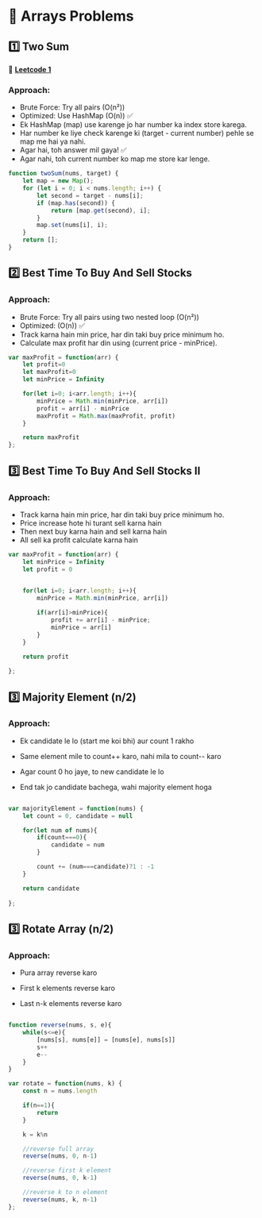 # 📌 Arrays Problems

## 1️⃣ Two Sum  
🔗 **[Leetcode 1](https://leetcode.com/problems/two-sum/)**

### **Approach:**
- Brute Force: Try all pairs (O(n²))
- Optimized: Use HashMap (O(n)) ✅
- Ek HashMap (map) use karenge jo har number ka index store karega.
- Har number ke liye check karenge ki (target - current number) pehle se map me hai ya nahi.
- Agar hai, toh answer mil gaya! ✅
- Agar nahi, toh current number ko map me store kar lenge.  

```js
function twoSum(nums, target) {
    let map = new Map();
    for (let i = 0; i < nums.length; i++) {
        let second = target - nums[i];
        if (map.has(second)) {
            return [map.get(second), i];
        }
        map.set(nums[i], i);
    }
    return [];
}
```


## 2️⃣ Best Time To Buy And Sell Stocks

### **Approach:**
- Brute Force: Try all pairs using two nested loop (O(n²))
- Optimized: (O(n)) ✅
- Track karna hain min price, har din taki buy price minimum ho.
- Calculate max profit har din using (current price - minPrice).

```js
var maxProfit = function(arr) {
    let profit=0
    let maxProfit=0
    let minPrice = Infinity

    for(let i=0; i<arr.length; i++){
        minPrice = Math.min(minPrice, arr[i])
        profit = arr[i] - minPrice
        maxProfit = Math.max(maxProfit, profit)
    }

    return maxProfit
};
```


## 3️⃣ Best Time To Buy And Sell Stocks II

### **Approach:**

- Track karna hain min price, har din taki buy price minimum ho.
- Price increase hote hi turant sell karna hain
- Then next buy karna hain and sell karna hain
- All sell ka profit calculate karna hain


```js
var maxProfit = function(arr) {
    let minPrice = Infinity
    let profit = 0

    
    for(let i=0; i<arr.length; i++){
        minPrice = Math.min(minPrice, arr[i])

        if(arr[i]>minPrice){
            profit += arr[i] - minPrice;
            minPrice = arr[i]
        }
    }

    return profit
    
};
```



## 3️⃣ Majority Element (n/2)

### **Approach:**

- Ek candidate le lo (start me koi bhi) aur count 1 rakho

- Same element mile to count++ karo, nahi mila to count-- karo

- Agar count 0 ho jaye, to new candidate le lo

- End tak jo candidate bachega, wahi majority element hoga


```js

var majorityElement = function(nums) {
    let count = 0, candidate = null

    for(let num of nums){
        if(count===0){
            candidate = num
        }

        count += (num===candidate)?1 : -1
    }

    return candidate
    
};
```



## 3️⃣ Rotate Array  (n/2)

### **Approach:**

- Pura array reverse karo

- First k elements reverse karo

- Last n-k elements reverse karo


```js

function reverse(nums, s, e){
    while(s<=e){
        [nums[s], nums[e]] = [nums[e], nums[s]]
        s++
        e--
    }
}

var rotate = function(nums, k) {
    const n = nums.length

    if(n==1){
        return 
    }

    k = k%n

    //reverse full array
    reverse(nums, 0, n-1)

    //reverse first k element
    reverse(nums, 0, k-1)

    //reverse k to n element 
    reverse(nums, k, n-1)
};
```

